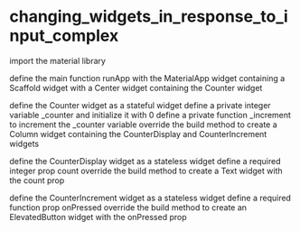 # changing_widgets_in_response_to_input_complex

import the material library

define the main function
  runApp with the MaterialApp widget containing a Scaffold widget with a Center widget containing the Counter widget

define the Counter widget as a stateful widget
  define a private integer variable _counter and initialize it with 0
  define a private function _increment to increment the _counter variable
  override the build method to create a Column widget containing the CounterDisplay and CounterIncrement widgets

define the CounterDisplay widget as a stateless widget
  define a required integer prop count
  override the build method to create a Text widget with the count prop

define the CounterIncrement widget as a stateless widget
  define a required function prop onPressed
  override the build method to create an ElevatedButton widget with the onPressed prop

